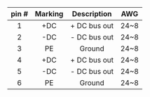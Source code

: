 | **pin #** | **Marking** | **Description** | **AWG** |
| :---: | :---: | :---: | :---: |
| 1 | +DC | + DC bus out | 24~8 |
| 2 | -DC | - DC bus out | 24~8 |
| 3 | PE | Ground | 24~8 |
| 4 | +DC | + DC bus out | 24~8 |
| 5 | -DC | - DC bus out | 24~8 |
| 6 | PE | Ground | 24~8 |

